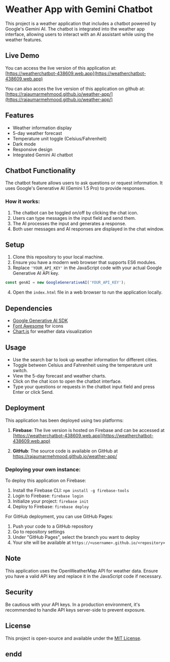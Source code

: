 # Weather App with Gemini Chatbot

This project is a weather application that includes a chatbot powered by Google's Gemini AI. The chatbot is integrated into the weather app interface, allowing users to interact with an AI assistant while using the weather features.

## Live Demo

You can access the live version of this application at:
[https://weatherchatbot-438609.web.app](https://weatherchatbot-438609.web.app)

You can also acces the live version of this application on github at:
[https://rajaumarmehmood.github.io/weather-app/](https://rajaumarmehmood.github.io/weather-app/)
## Features

- Weather information display
- 5-day weather forecast
- Temperature unit toggle (Celsius/Fahrenheit)
- Dark mode
- Responsive design
- Integrated Gemini AI chatbot

## Chatbot Functionality

The chatbot feature allows users to ask questions or request information. It uses Google's Generative AI (Gemini 1.5 Pro) to provide responses.

### How it works:

1. The chatbot can be toggled on/off by clicking the chat icon.
2. Users can type messages in the input field and send them.
3. The AI processes the input and generates a response.
4. Both user messages and AI responses are displayed in the chat window.

## Setup

1. Clone this repository to your local machine.
2. Ensure you have a modern web browser that supports ES6 modules.
3. Replace `'YOUR_API_KEY'` in the JavaScript code with your actual Google Generative AI API key.

```javascript
const genAI = new GoogleGenerativeAI('YOUR_API_KEY');
```

4. Open the `index.html` file in a web browser to run the application locally.

## Dependencies

- [Google Generative AI SDK](https://ai.google.dev/tutorials/web_quickstart)
- [Font Awesome](https://fontawesome.com/) for icons
- [Chart.js](https://www.chartjs.org/) for weather data visualization

## Usage

- Use the search bar to look up weather information for different cities.
- Toggle between Celsius and Fahrenheit using the temperature unit switch.
- View the 5-day forecast and weather charts.
- Click on the chat icon to open the chatbot interface.
- Type your questions or requests in the chatbot input field and press Enter or click Send.

## Deployment

This application has been deployed using two platforms:

1. **Firebase**: The live version is hosted on Firebase and can be accessed at [https://weatherchatbot-438609.web.app](https://weatherchatbot-438609.web.app)

2. **GitHub**: The source code is available on GitHub at https://rajaumarmehmood.github.io/weather-app/
### Deploying your own instance:

To deploy this application on Firebase:

1. Install the Firebase CLI: `npm install -g firebase-tools`
2. Login to Firebase: `firebase login`
3. Initialize your project: `firebase init`
4. Deploy to Firebase: `firebase deploy`

For GitHub deployment, you can use GitHub Pages:

1. Push your code to a GitHub repository
2. Go to repository settings
3. Under "GitHub Pages", select the branch you want to deploy
4. Your site will be available at `https://<username>.github.io/<repository>`

## Note

This application uses the OpenWeatherMap API for weather data. Ensure you have a valid API key and replace it in the JavaScript code if necessary.

## Security

Be cautious with your API keys. In a production environment, it's recommended to handle API keys server-side to prevent exposure.

## License

This project is open-source and available under the [MIT License](https://opensource.org/licenses/MIT).

## endd